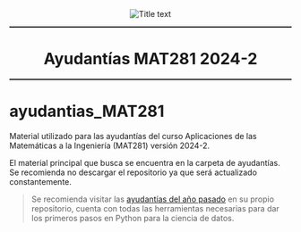 <center><img src="https://matematica.usm.cl/wp-content/themes/dmatUSM/assets/img/logoDMAT2.png" title="Title text" /></center>
<hr style="height:2px;border:none"/>
<h1 align='center'> Ayudantías MAT281 2024-2</h1>
<hr style="height:2px;border:none"/>

# ayudantias_MAT281
Material utilizado para las ayudantías del curso Aplicaciones de las Matemáticas a la Ingeniería (MAT281) versión 2024-2.

El material principal que busca se encuentra en la carpeta de ayudantías. Se recomienda no descargar el repositorio ya que será actualizado constantemente.

> Se recomienda visitar las [ayudantías del año pasado](https://github.com/AlejandroVillazonG/ayudantias_MAT281/tree/main) en su propio repositorio, cuenta con todas las herramientas necesarias para dar los primeros pasos en Python para la ciencia de datos. 

